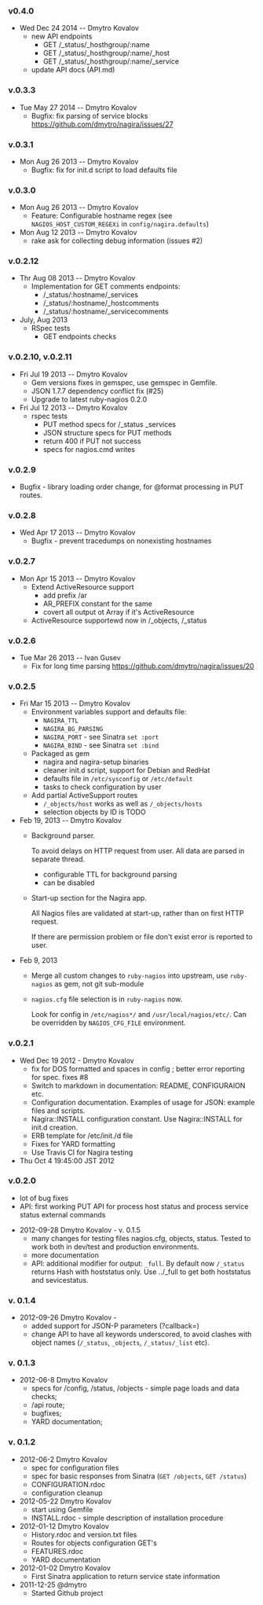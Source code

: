 ### v0.4.0
* Wed Dec 24 2014 -- Dmytro Kovalov
  - new API endpoints
    - GET /\_status/_hosthgroup/:name
    - GET /\_status/_hosthgroup/:name/_host
    - GET /\_status/_hosthgroup/:name/_service
  - update API docs (API.md)

### v.0.3.3
* Tue May 27 2014 -- Dmytro Kovalov
  - Bugfix: fix parsing of service blocks https://github.com/dmytro/nagira/issues/27

### v.0.3.1
* Mon Aug 26 2013 -- Dmytro Kovalov
  - Bugfix: fix for init.d script to load defaults file

### v.0.3.0
* Mon Aug 26 2013 -- Dmytro Kovalov
  - Feature: Configurable hostname regex (see `NAGIOS_HOST_CUSTOM_REGEXi` in `config/nagira.defaults`)
* Mon Aug 12 2013 -- Dmytro Kovalov
  - rake ask for collecting debug information (issues #2)

### v.0.2.12
* Thr Aug 08 2013 -- Dmytro Kovalov
  - Implementation for GET comments endpoints:
    - /_status/:hostname/_services
    - /_status/:hostname/_hostcomments
    - /_status/:hostname/_servicecomments
* July, Aug 2013
  - RSpec tests
    - GET endpoints checks
### v.0.2.10, v.0.2.11
* Fri Jul 19 2013 -- Dmytro Kovalov
  - Gem versions fixes in gemspec, use gemspec in Gemfile.
  - JSON 1.7.7 dependency conflict fix (#25)
  - Upgrade to latest ruby-nagios 0.2.0
* Fri Jul 12 2013 -- Dmytro Kovalov
  - rspec tests
      - PUT method specs for /_status _services
      - JSON structure specs for PUT methods
      - return 400 if PUT not success
      - specs for nagios.cmd writes
### v.0.2.9
  - Bugfix - library loading order change, for @format processing in PUT routes.
### v.0.2.8
* Wed Apr 17 2013 -- Dmytro Kovalov
  - Bugfix - prevent tracedumps on nonexisting hostnames

### v.0.2.7

* Mon Apr 15 2013 -- Dmytro Kovalov
  - Extend ActiveResource support
    - add prefix /ar
    - AR_PREFIX constant for the same
    - covert all output ot Array if it's ActiveResource
  - ActiveResource supportewd now in /_objects, /_status

### v.0.2.6

* Tue Mar 26 2013 -- Ivan Gusev
  - Fix for long time parsing https://github.com/dmytro/nagira/issues/20

### v.0.2.5

* Fri Mar 15 2013 -- Dmytro Kovalov
  - Environment variables support and defaults file:
    - `NAGIRA_TTL`
    - `NAGIRA_BG_PARSING`
    - `NAGIRA_PORT` - see Sinatra `set :port`
    - `NAGIRA_BIND` - see Sinatra `set :bind`
  - Packaged as gem
    - nagira and nagira-setup binaries
    - cleaner init.d script, support for Debian and RedHat
    - defaults file in `/etc/sysconfig` or `/etc/default`
    - tasks to check configuration by user
  - Add partial ActiveSupport routes
    - `/_objects/host` works as well as `/_objects/hosts`
    - selection objects by ID is TODO
* Feb 19, 2013 -- Dmytro Kovalov
  - Background parser.

      To avoid delays on HTTP request from user. All data are parsed in separate thread.
    - configurable TTL for background parsing
    - can be disabled
  - Start-up section for the Nagira app.

      All Nagios files are validated at start-up, rather than on first HTTP request.

      If there are permission problem or file don't exist error is reported to user.
* Feb 9, 2013
  - Merge all custom changes to `ruby-nagios` into upstream, use `ruby-nagios` as gem, not git sub-module
  - `nagios.cfg` file selection is in `ruby-nagios` now.

      Look for config in `/etc/nagios*/` and `/usr/local/nagios/etc/`. Can be overridden by `NAGIOS_CFG_FILE` environment.

### v.0.2.1

* Wed Dec 19 2012 - Dmytro Kovalov
  - fix for DOS formatted and spaces in config ; better error reporting for spec. fixes #8
  - Switch to markdown in documentation: README, CONFIGURAION etc.
  - Configuration documentation. Examples of usage for JSON: example files and scripts.
  - Nagira::INSTALL configuration constant. Use Nagira::INSTALL for init.d creation.
  - ERB  template for /etc/init./d file
  - Fixes for YARD formatting
  - Use Travis CI for Nagira testing
* Thu Oct  4 19:45:00 JST 2012

###  v.0.2.0

  - lot of bug fixes
  - API: first working PUT API for process host status and process service status external commands
* 2012-09-28 Dmytro Kovalov - v. 0.1.5
  - many changes for testing files nagios.cfg, objects, status. Tested to work both in dev/test and production environments.
  - more documentation
  - API: additional modifier for output: `_full`. By default now `/_status` returns Hash with hoststatus only. Use ../_full to get both hoststatus and sevicestatus.

### v. 0.1.4

* 2012-09-26 Dmytro Kovalov -
  - added support for JSON-P parameters (?callback=<nam>)
  - change API to have all keywords underscored, to avoid clashes with object names (`/_status`, `_objects`, `/_status/_list` etc).

### v. 0.1.3

* 2012-06-8 Dmytro Kovalov
  - specs for /config, /status, /objects - simple page loads and data
    checks;
  - /api route;
  - bugfixes;
  - YARD documentation;

### v. 0.1.2

* 2012-06-2 Dmytro Kovalov
  - spec for configuration files
  - spec for basic responses from Sinatra (`GET /objects`, `GET /status`)
  - CONFIGURATION.rdoc
  - configuration cleanup
* 2012-05-22 Dmytro Kovalov
  - start using Gemfile
  - INSTALL.rdoc - simple description of installation procedure
* 2012-01-12 Dmytro Kovalov
  - History.rdoc and version.txt files
  - Routes for objects configuration GET's
  - FEATURES.rdoc
  - YARD documentation
* 2012-01-02 Dmytro Kovalov
  - First Sinatra application to return service state information
* 2011-12-25 @dmytro
  - Started Github project
